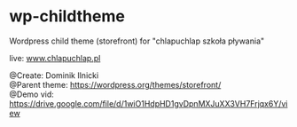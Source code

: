 # wp-childtheme
Wordpress child theme (storefront) for "chlapuchlap szkoła pływania"

live: www.chlapuchlap.pl

@Create: Dominik Ilnicki </br>
@Parent theme: https://wordpress.org/themes/storefront/ </br>
@Demo vid: https://drive.google.com/file/d/1wiO1HdpHD1gvDpnMXJuXX3VH7Frjqx6Y/view
